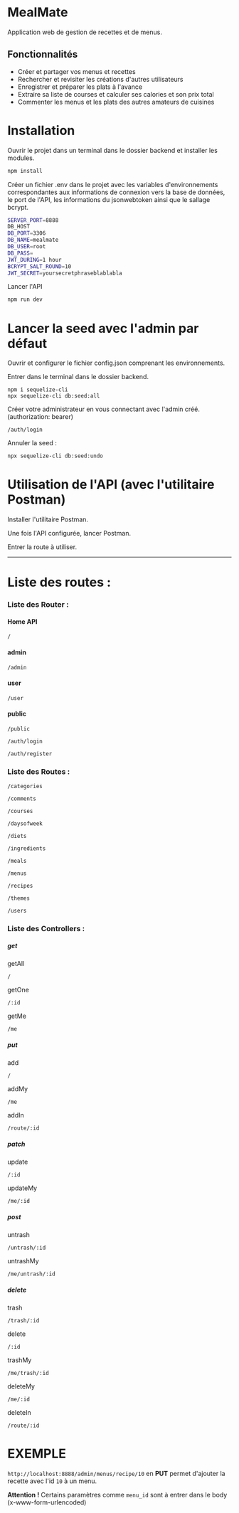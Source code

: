# **MealMate**
Application web de gestion de recettes et de menus.

## Fonctionnalités

- Créer et partager vos menus et recettes
- Rechercher et revisiter les créations d'autres utilisateurs
- Enregistrer et préparer les plats à l'avance
- Extraire sa liste de courses et calculer ses calories et son prix total
- Commenter les menus et les plats des autres amateurs de cuisines

# Installation

Ouvrir le projet dans un terminal dans le dossier backend et installer les modules.
```sh
npm install
```

Créer un fichier .env dans le projet avec les variables d'environnements correspondantes aux informations de connexion vers la base de données, le port de l'API, les informations du jsonwebtoken ainsi que le sallage bcrypt. 
```sh
SERVER_PORT=8888
DB_HOST
DB_PORT=3306
DB_NAME=mealmate
DB_USER=root
DB_PASS=
JWT_DURING=1 hour
BCRYPT_SALT_ROUND=10
JWT_SECRET=yoursecretphraseblablabla
```



Lancer l'API
```sh
npm run dev
```

# Lancer la seed avec l'admin par défaut
Ouvrir et configurer le fichier config.json comprenant les environnements.

Entrer dans le terminal dans le dossier backend.
```
npm i sequelize-cli
npx sequelize-cli db:seed:all
``` 

Créer votre administrateur en vous connectant avec l'admin créé. (authorization: bearer)
```
/auth/login
```

Annuler la seed :
```sh
npx sequelize-cli db:seed:undo
``` 

# **Utilisation de l'API (avec l'utilitaire Postman)**

Installer l'utilitaire Postman.

Une fois l'API configurée, lancer Postman.

Entrer la route à utiliser.
****
# Liste des routes :
### Liste des Router :
#### Home API
```
/
```
#### admin
```
/admin
```
#### user
```
/user
```
#### public
```
/public
```
```
/auth/login
```
```
/auth/register
```
### Liste des Routes :
```
/categories
```
```
/comments
```
```
/courses
```
```
/daysofweek
```
```
/diets
```
```
/ingredients
```
```
/meals
```
```
/menus
```
```
/recipes
```
```
/themes
```
```
/users
```
### Liste des Controllers :
##### get
getAll
```
/
```
getOne
```
/:id
```
getMe
```
/me
```
##### put
add
```
/
```

addMy
```
/me
```

addIn
```
/route/:id
```
##### patch
update
```
/:id
```
updateMy
```
/me/:id
```
##### post
untrash
```
/untrash/:id
```
untrashMy
```
/me/untrash/:id
```
##### delete
trash
```
/trash/:id
```
delete
```
/:id
```
trashMy
```
/me/trash/:id
```
deleteMy
```
/me/:id
```
deleteIn
```
/route/:id
```
# EXEMPLE
```http://localhost:8888/admin/menus/recipe/10``` en **PUT** permet d'ajouter la recette avec l'id ```10``` à un menu.

**Attention !** 
Certains paramètres comme ```menu_id``` sont à entrer dans le body (x-www-form-urlencoded)